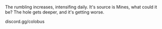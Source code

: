 The rumbling increases, intensifing daily. It's source is Mines, what could it be? The hole gets deeper, and it's getting worse.

discord.gg/colobus
